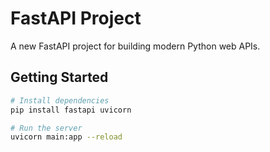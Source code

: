 # FastAPI Project

A new FastAPI project for building modern Python web APIs.

## Getting Started

```bash
# Install dependencies
pip install fastapi uvicorn

# Run the server
uvicorn main:app --reload
```
